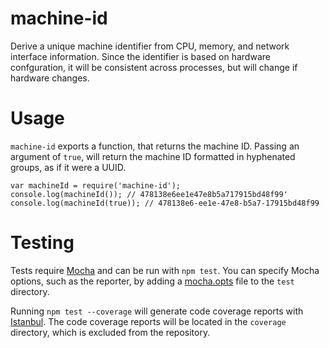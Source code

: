 # machine-id

Derive a unique machine identifier from CPU, memory, and network interface information. Since the identifier is based on hardware confguration, it will be consistent across processes, but will change if hardware changes.

# Usage

`machine-id` exports a function, that returns the machine ID. Passing an argument of `true`, will return the machine ID formatted in hyphenated groups, as if it were a UUID.

```
var machineId = require('machine-id');
console.log(machineId()); // 478138e6ee1e47e8b5a717915bd48f99'
console.log(machineId(true)); // 478138e6-ee1e-47e8-b5a7-17915bd48f99
```

# Testing

Tests require [Mocha](https://mochajs.org/) and can be run with `npm test`.  You can specify Mocha options, such as the reporter, by adding a [mocha.opts](https://mochajs.org/#mochaopts) file to the `test` directory.

Running `npm test --coverage` will generate code coverage reports with [Istanbul](https://github.com/gotwarlost/istanbul). The code coverage reports will be located in the `coverage` directory, which is excluded from the repository.


